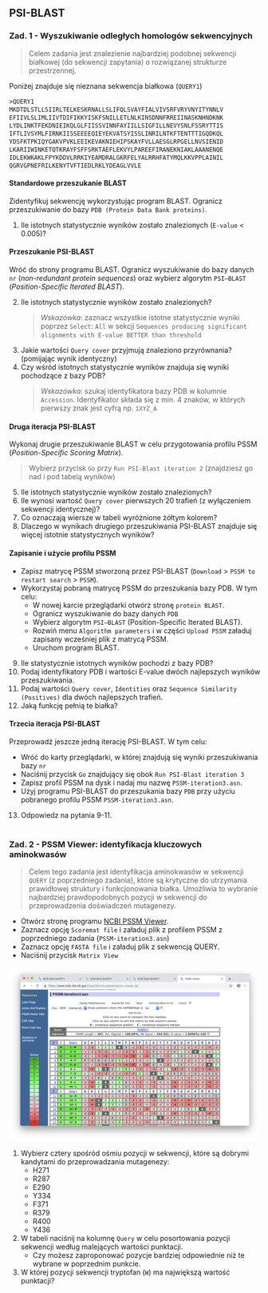 ## PSI-BLAST

### Zad. 1 - Wyszukiwanie odległych homologów sekwencyjnych
> Celem zadania jest znalezienie najbardziej podobnej sekwencji białkowej (do sekwencji zapytania) o rozwiązanej strukturze przestrzennej.

Poniżej znajduje się nieznana sekwencja białkowa (`QUERY1`)

```
>QUERY1
MKDTDLSTLLSIIRLTELKESKRNALLSLIFQLSVAYFIALVIVSRFVRYVNYITYNNLV
EFIIVLSLIMLIIVTDIFIKKYISKFSNILLETLNLKINSDNNFRREIINASKNHNDKNK
LYDLINKTFEKDNIEIKQLGLFIISSVINNFAYIILLSIGFILLNEVYSNLFSSRYTTIS
IFTLIVSYMLFIRNKIISSEEEEQIEYEKVATSYISSLINRILNTKFTENTTTIGQDKQL
YDSFKTPKIQYGAKVPVKLEEIKEVAKNIEHIPSKAYFVLLAESGLRPGELLNVSIENID
LKARIIWINKETQTKRAYFSFFSRKTAEFLEKVYLPAREEFIRANEKNIAKLAAANENQE
IDLEKWKAKLFPYKDDVLRRKIYEAMDRALGKRFELYALRRHFATYMQLKKVPPLAINIL
QGRVGPNEFRILKENYTVFTIEDLRKLYDEAGLVVLE
```

#### Standardowe przeszukanie BLAST

Zidentyfikuj sekwencję wykorzystując program BLAST. Ogranicz przeszukiwanie do bazy `PDB (Protein Data Bank proteins)`.

1. Ile istotnych statystycznie wyników zostało znalezionych (`E-value` < 0.005)?

#### Przeszukanie PSI-BLAST
Wróć do strony programu BLAST. Ogranicz wyszukiwanie do bazy danych `nr` (*non-redundant protein sequences*) oraz wybierz algorytm `PSI–BLAST` (*Position-Specific Iterated BLAST*).

2. Ile istotnych statystycznie wyników zostało znalezionych?
   > *Wskazówka*: zaznacz wszystkie istotne statystycznie wyniki poprzez `Select`: `All` w sekcji `Sequences producing significant alignments with E-value BETTER than threshold`
3. Jakie wartości `Query cover` przyjmują znaleziono przyrównania? (pomijając wynik identyczny)
4. Czy wśród istotnych statystycznie wyników znajduja się wyniki pochodzące z bazy PDB?
   > *Wskazówka*: szukaj identyfikatora bazy PDB w kolumnie `Accession`. Identyfikator składa się z min. 4 znaków, w których pierwszy znak jest cyfrą np. `1XYZ_A`

#### Druga iteracja PSI-BLAST
Wykonaj drugie przeszukiwanie BLAST w celu przygotowania profilu PSSM (*Position-Specific Scoring Matrix*).
> Wybierz przycisk `Go` przy `Run PSI-Blast iteration 2` (znajdziesz go nad i pod tabelą wyników)

5. Ile istotnych statystycznie wyników zostało znalezionych?
6. Ile wynosi wartość `Query cover` pierwszych 20 trafień (z wyłączeniem sekwencji identycznej)?
7. Co oznaczają wiersze w tabeli wyróżnione żółtym kolorem?
8. Dlaczego w wynikach drugiego przeszukiwania PSI-BLAST znajduje się więcej istotnie statystycznych wyników?

#### Zapisanie i użycie profilu PSSM
* Zapisz matrycę PSSM stworzoną przez PSI-BLAST (`Download` > `PSSM to restart search` > `PSSM`). 
* Wykorzystaj pobraną matrycę PSSM do przeszukania bazy PDB. W tym celu:
  - W nowej karcie przeglądarki otwórz stronę `protein BLAST`.
  - Ogranicz wyszukiwanie do bazy danych `PDB`
  - Wybierz algorytm `PSI–BLAST` (Position-Specific Iterated BLAST).
  - Rozwiń menu `Algorithm parameters` i w części `Upload PSSM` załaduj zapisany wcześniej plik z matrycą PSSM.
  - Uruchom program BLAST.

9. Ile statystycznie istotnych wyników pochodzi z bazy PDB?
10. Podaj identyfikatory PDB i wartości E-value dwóch najlepszych wyników przeszukiwania.
11. Podaj wartości `Query cover`, `Identities` oraz `Sequence Similarity (Positives)` dla dwóch najlepszych trafień.
12. Jaką funkcję pełnią te białka?

#### Trzecia iteracja PSI-BLAST
Przeprowadź jeszcze jedną iterację PSI-BLAST. W tym celu:
* Wróć do karty przeglądarki, w której znajdują się wyniki przeszukiwania bazy `nr`
* Naciśnij przycisk `Go` znajdujący się obok `Run PSI-Blast iteration 3`
* Zapisz profil PSSM na dysk i nadaj mu nazwę `PSSM-iteration3.asn`.
* Użyj programu PSI-BLAST do przeszukania bazy `PDB` przy użyciu pobranego profilu PSSM `PSSM-iteration3.asn`.

13. Odpowiedz na pytania 9-11.
<br/><br/>

### Zad. 2 - PSSM Viewer: identyfikacja kluczowych aminokwasów
> Celem tego zadania jest identyfikacja aminokwasów w sekwencji `QUERY` (z poprzedniego zadania), które są krytyczne do utrzymania prawidłowej struktury i funkcjonowania białka. Umożliwia to wybranie najbardziej prawdopodobnych pozycji w sekwencji do przeprowadzenia doświadczeń mutagenezy.

* Otwórz stronę programu [NCBI PSSM Viewer](https://www.ncbi.nlm.nih.gov/Class/Structure/pssm/pssm_viewer.cgi).
* Zaznacz opcję `Scoremat file` i załaduj plik z profilem PSSM z poprzedniego zadania (`PSSM-iteration3.asn`)
* Zaznacz opcję `FASTA file` i załaduj plik z sekwencją QUERY.
* Naciśnij przycisk `Matrix View`

<img src="./images/ncbi-pssm-viewer1.png" alt="ncbi-pssm-viewer1.png">

1. Wybierz cztery spośród ośmiu pozycji w sekwencji, które są dobrymi kandytami do przeprowadzania mutagenezy:
   * H271
   * R287
   * E290
   * Y334
   * F371
   * R379
   * R400
   * Y436
2. W tabeli naciśnij na kolumnę `Query` w celu posortowania pozycji sekwencji według malejących wartości punktacji.
   * Czy możesz zaproponować pozycje bardziej odpowiednie niż te wybrane w poprzednim punkcie.
3. W której pozycji sekwencji tryptofan (`W`) ma największą wartość punktacji?